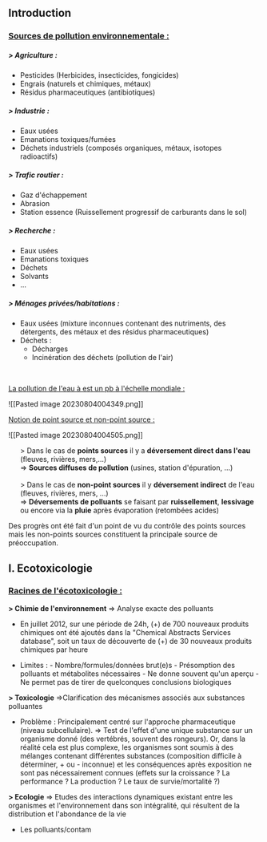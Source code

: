 
## Introduction

### <u>Sources de pollution environnementale :</u>

##### > Agriculture :
- Pesticides (Herbicides, insecticides, fongicides)
- Engrais (naturels et chimiques, métaux)
- Résidus pharmaceutiques (antibiotiques)

##### > Industrie :
- Eaux usées
- Emanations toxiques/fumées
- Déchets industriels (composés organiques, métaux, isotopes radioactifs)

##### > Trafic routier :

- Gaz d'échappement
- Abrasion
- Station essence (Ruissellement progressif de carburants dans le sol)

##### > Recherche : 
- Eaux usées
- Emanations toxiques
- Déchets
- Solvants
- ...

##### > Ménages privées/habitations :
- Eaux usées (mixture inconnues contenant des nutriments, des détergents, des métaux et des résidus pharmaceutiques)
- Déchets :
	- Décharges
	- Incinération des déchets (pollution de l'air)

<br>

<u>La pollution de l'eau à est un pb à l'échelle mondiale :</u> 

![[Pasted image 20230804004349.png]]

<u>Notion de point source et non-point source :</u>

![[Pasted image 20230804004505.png]]

<ul> > Dans le cas de <b>points sources</b> il y a <b>déversement direct dans l'eau</b> (fleuves, rivières, mers,...) <br>
=> <b>Sources diffuses de pollution</b> (usines, station d'épuration, ...) <br>
<br>
> Dans le cas de <b>non-point sources</b> il y <b>déversement indirect</b> de l'eau (fleuves, rivières, mers, ...) <br>
=> <b>Déversements de polluants</b> se faisant par <b>ruissellement</b>, <b>lessivage</b> ou encore via la <b>pluie</b> après évaporation (retombées acides)</ul>

Des progrès ont été fait d'un point de vu du contrôle des points sources mais les non-points sources constituent la principale source de préoccupation.

## I. Ecotoxicologie

### <u>Racines de l'écotoxicologie :</u>

**\> Chimie de l'environnement**
=> Analyse exacte des polluants

- En juillet 2012, sur une période de 24h, (+) de 700 nouveaux produits chimiques ont été ajoutés dans la "Chemical Abstracts Services database", soit un taux de découverte de (+) de 30 nouveaux produits chimiques par heure

- Limites :
	\- Nombre/formules/données brut(e)s
	\- Présomption des polluants et métabolites nécessaires
	\- Ne donne souvent qu'un aperçu
	\- Ne permet pas de tirer de quelconques conclusions biologiques

**\> Toxicologie**
=>Clarification des mécanismes associés aux substances polluantes

- Problème : Principalement centré sur l'approche pharmaceutique (niveau subcellulaire).
=> Test de l'effet d'une unique substance sur un organisme donné (des vertébrés, souvent des rongeurs).
Or, dans la réalité cela est plus complexe, les organismes sont soumis à des mélanges contenant différentes substances (composition difficile à déterminer, + ou - inconnue) et les conséquences après exposition ne sont pas nécessairement connues (effets sur la croissance ? La performance ? La production ? Le taux de survie/mortalité ?)

**> Ecologie**
=> Etudes des interactions dynamiques existant entre les organismes et l'environnement dans son intégralité, qui résultent de la distribution et l'abondance de la vie

- Les polluants/contam